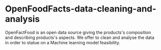 # OpenFoodFacts-data-cleaning-and-analysis
OpenFactFood is an open data source giving the products's composition and describing products's aspects. We offer to clean and analyse the data in order to statue on a Machine learning model feasibility.
